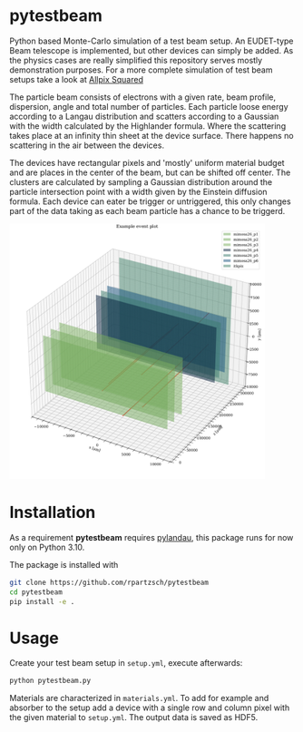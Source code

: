 # pytestbeam
Python based Monte-Carlo simulation of a test beam setup. An EUDET-type Beam telescope is implemented,
but other devices can simply be added. 
As the physics cases are really simplified this repository serves mostly demonstration purposes.
For a more complete simulation of test beam setups take a look at [Allpix Squared](https://allpix-squared.docs.cern.ch/)

The particle beam consists of electrons with a given rate, beam profile, dispersion, angle and total number of particles.
Each particle loose energy according to a Langau distribution and scatters according to a Gaussian with the width calculated by the Highlander formula.
Where the scattering takes place at an infinity thin sheet at the device surface. 
There happens no scattering in the air between the devices.

The devices have rectangular pixels and 'mostly' uniform material budget and are places in the center of the beam, but can be shifted off center.
The clusters are calculated by sampling a Gaussian distribution around the particle intersection point with a width given by the Einstein diffusion formula.
Each device can eater be trigger or untriggered, this only changes part of the data taking as each beam particle has a chance to be triggerd.

<img src="figures/setup_example_events.png" width="450"/>

# Installation
As a requirement **pytestbeam** requires [pylandau](https://github.com/SiLab-Bonn/pylandau), this package runs for now only on Python 3.10.

The package is installed with
```bash
git clone https://github.com/rpartzsch/pytestbeam
cd pytestbeam
pip install -e .
```
# Usage
Create your test beam setup in ```setup.yml```,
execute afterwards:  
```bash
python pytestbeam.py
```
Materials are characterized in ```materials.yml```. To add for example and absorber to the setup add a device with a single row and column pixel with the given material to ```setup.yml```.
The output data is saved as HDF5.